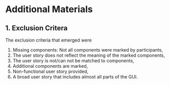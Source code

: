 # Additional Materials

## 1. Exclusion Critera

The exclusion criteria that emerged were
1) Missing components: Not all components were marked by participants,
2) The user story does not reflect the meaning of the marked components,
3) The user story is not/can not be matched to components,
4) Additional components are marked,
5) Non-functional user story provided,
6) A broad user story that includes almost all parts of the GUI.
